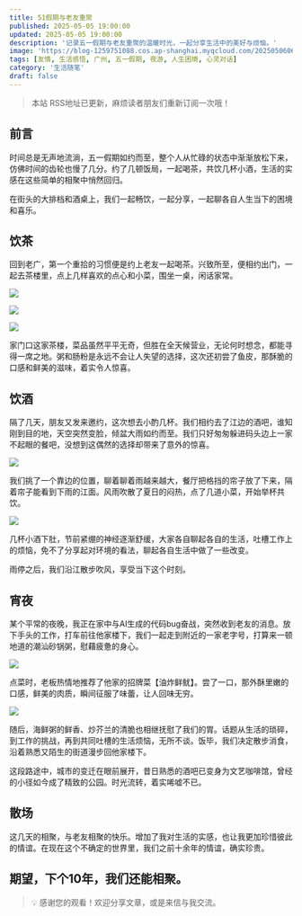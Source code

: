 ```yaml
---
title: 51假期与老友重聚
published: 2025-05-05 19:00:00
updated: 2025-05-05 19:00:00
description: '记录五一假期与老友重聚的温暖时光，一起分享生活中的美好与烦恼。'
image: 'https://blog-1259751088.cos.ap-shanghai.myqcloud.com/20250506060623027.png?imageSlim'
tags: [友情, 生活感悟, 广州, 五一假期, 夜游, 人生困境, 心灵对话]
category: '生活随笔'
draft: false
---
```


> 本站 RSS地址已更新，麻烦读者朋友们重新订阅一次哦！

## 前言

时间总是无声地流淌，五一假期如约而至，整个人从忙碌的状态中渐渐放松下来，仿佛时间的齿轮也慢了几分。约了几顿饭局，一起喝茶，共饮几杯小酒，生活的实感在这些简单的相聚中悄然回归。

在街头的大排档和酒桌上，我们一起畅饮，一起分享，一起聊各自人生当下的困境和喜乐。

## 饮茶

回到老广，第一个重拾的习惯便是约上老友一起喝茶。兴致所至，便相约出门，一起去茶楼里，点上几样喜欢的点心和小菜，围坐一桌，闲话家常。

![](https://blog-1259751088.cos.ap-shanghai.myqcloud.com/20250506061436583.jpeg?imageSlim)

![](https://blog-1259751088.cos.ap-shanghai.myqcloud.com/20250506062513008.jpeg?imageSlim)

![](https://blog-1259751088.cos.ap-shanghai.myqcloud.com/20250506062528195.jpeg?imageSlim)

家门口这家茶楼，菜品虽然平平无奇，但胜在全天候营业，无论何时想念，都能寻得一席之地。粥和肠粉是永远不会让人失望的选择，这次还初尝了鱼皮，那酥脆的口感和鲜美的滋味，着实令人惊喜。

## 饮酒

隔了几天，朋友又发来邀约，这次想去小酌几杯。我们相约去了江边的酒吧，谁知刚到目的地，天空突然变脸，倾盆大雨如约而至。我们只好匆匆躲进码头边上一家不起眼的餐吧，没想到这偶然的选择却带来了意外的惊喜。

![](https://blog-1259751088.cos.ap-shanghai.myqcloud.com/20250506063007246.jpeg?imageSlim)

我们挑了一个靠边的位置，聊着聊着雨越来越大，餐厅把格挡的帘子放了下来，隔着帘子能看到下雨的江面。风雨吹散了夏日的闷热，点了几道小菜，开始举杯共饮。

![](https://blog-1259751088.cos.ap-shanghai.myqcloud.com/20250506063123906.jpeg?imageSlim)

几杯小酒下肚，节前紧绷的神经逐渐舒缓，大家各自聊起各自的生活，吐槽工作上的烦恼，免不了分享起对环境的看法，聊起各自生活中做了一些改变。

雨停之后，我们沿江散步吹风，享受当下这个时刻。

## 宵夜

某个平常的夜晚，我正在家中与AI生成的代码bug奋战，突然收到老友的消息。放下手头的工作，打车前往他家楼下，我们一起走到附近的一家老字号，打算来一顿地道的潮汕砂锅粥，慰藉疲惫的身心。

![](https://blog-1259751088.cos.ap-shanghai.myqcloud.com/20250506064339106.jpeg?imageSlim)

点菜时，老板热情地推荐了他家的招牌菜【油炸鲜鱿】。尝了一口，那外酥里嫩的口感，鲜美的肉质，瞬间征服了味蕾，让人回味无穷。

![](https://blog-1259751088.cos.ap-shanghai.myqcloud.com/20250506064459320.jpeg?imageSlim)

随后，海鲜粥的鲜香、炒芥兰的清脆也相继抚慰了我们的胃。话题从生活的琐碎，到工作的挑战，再到共同吐槽的生活烦恼，无所不谈。饭毕，我们决定散步消食，沿着熟悉又陌生的街道漫步回他家楼下。

这段路途中，城市的变迁在眼前展开，昔日熟悉的酒吧已变身为文艺咖啡馆，曾经的小径如今成了精致的公园。时光流转，着实唏嘘不已。

## 散场

这几天的相聚，与老友相聚的快乐。增加了我对生活的实感，也让我更加珍惜彼此的情谊。在现在这个不确定的世界里，我们之前十余年的情谊，确实珍贵。

期望，下个10年，我们还能相聚。
---

> 💡 感谢您的观看！欢迎分享文章，或是来信与我交流。
